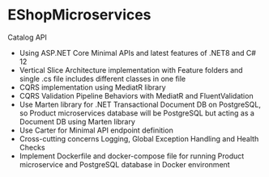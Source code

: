 # EShopMicroservices

Catalog API
- Using ASP.NET Core Minimal APIs and latest features of .NET8 and C# 12
- Vertical Slice Architecture implementation with Feature folders and single .cs file includes different classes in one file
- CQRS implementation using MediatR library
- CQRS Validation Pipeline Behaviors with MediatR and FluentValidation
- Use Marten library for .NET Transactional Document DB on PostgreSQL, so Product microservices database will be PostgreSQL but acting as a Document DB using Marten library
- Use Carter for Minimal API endpoint definition
- Cross-cutting concerns Logging, Global Exception Handling and Health Checks
- Implement Dockerfile and docker-compose file for running Product microservice and PostgreSQL database in Docker environment
